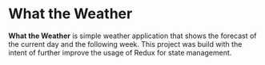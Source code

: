 # What the Weather
__What the Weather__ is simple weather application that shows the forecast of the current day and the following week. This project was build with the intent of further improve the usage of Redux for state management.
